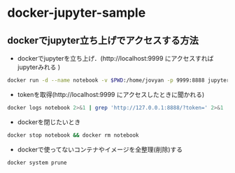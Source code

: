 # docker-jupyter-sample

## dockerでjupyter立ち上げでアクセスする方法

* dockerでjupyterを立ち上げ．(http://localhost:9999 にアクセスすればjupyterみれる )

```sh
docker run -d --name notebook -v $PWD:/home/jovyan -p 9999:8888 jupyter/datascience-notebook
```

* tokenを取得(http://localhost:9999 にアクセスしたときに聞かれる)

```sh
docker logs notebook 2>&1 | grep 'http://127.0.0.1:8888/?token=' 2>&1 | sed -e "s/^.*token=\(.*\).*$/\1/" 2>&1 | sed -n -e \$p
```

* dockerを閉じたいとき

```sh
docker stop notebook && docker rm notebook
```

* dockerで使ってないコンテナやイメージを全整理(削除)する

```sh
docker system prune
```
